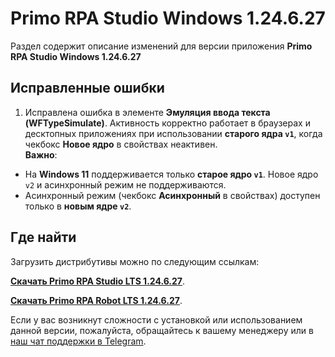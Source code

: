 # Primo RPA Studio Windows 1.24.6.27

Раздел содержит описание изменений для версии приложения **Primo RPA Studio Windows 1.24.6.27** 

## Исправленные ошибки 

1. Исправлена ошибка в элементе **Эмуляция ввода текста (WFTypeSimulate)**. Активность корректно работает в браузерах и десктопных приложениях при использовании **старого ядра `v1`**, когда чекбокс **Новое ядро** в свойствах неактивен.  
**Важно**:  
- На  **Windows 11** поддерживается только **старое ядро `v1`**. Новое ядро `v2` и асинхронный режим не поддерживаются.
- Асинхронный режим (чекбокс **Асинхронный** в свойствах) доступен только в **новым ядре `v2`**.



## Где найти

Загрузить дистрибутивы можно по следующим ссылкам:

[**Скачать Primo RPA Studio LTS 1.24.6.27**](https://disk.primo-rpa.ru/index.php/s/t9BHBjR6PP06Yax?path=%2FLTS%2FStudio%2F1.24.6).

[**Скачать Primo RPA Robot LTS 1.24.6.27**](https://disk.primo-rpa.ru/index.php/s/t9BHBjR6PP06Yax?path=%2FLTS%2FRobot%2F1.24.6).

Если у вас возникнут сложности с установкой или использованием данной версии, пожалуйста, обращайтесь к вашему менеджеру или в [наш чат поддержки в Telegram](https://t.me/primo_RPA_chat).

